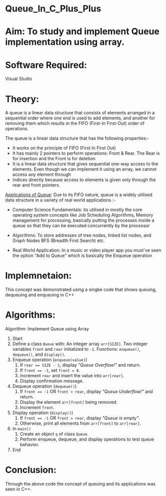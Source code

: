 # Queue_In_C_Plus_Plus
# Aim: To study and implement Queue implementation using array.
# Software Required:
Visual Studio
# Theory:
A queue is a linear data structure that consists of elements arranged in a sequential order where one end is used to add elements, and another for removing them which results in the FIFO (First-In First-Out) order of operations.

The queue is a linear data structure that has the following properties:-

+ It works on the principle of FIFO (First In First Out)
+ It has mainly 2 pointers to perform operations: Front & Rear. The Rear is for insertion and the Front is for deletion
+ It is a linear data structure that gives sequential one-way access to the elements. Even though we can implement it using an array, we cannot access any element through
+ indices directly because access to elements is given only through the rear and front pointers.

<ins>Applications of Queue</ins>:
Due to its FIFO nature, queue is a widely utilised data structure in a variety of real world applications :-
+ Computer Science Fundamentals: its utilised in mostly the core operating system concepts like Job Scheduling Algorithms, Memory management for processing, basically putting the processes inside a queue so that they can be executed concurrently by the processor
  
+ Algorithms: To store addresses of tree nodes, linked list nodes, and Graph Nodes BFS (Breadth First Search) etc.
  
+ Real World Application: In a music or video player app you must've seen the option "Add to Queue" which is basically the Enqueue operation
  
 # Implemnetaion:

 This concept was demonstrated using a singke code that shows queuing, dequeuing and enqueuing in C++
 
# Algorithms:

Algorithm: Implement Queue using Array

1. Start
2. Define a class `Queue` with:
     An integer array `arr[SIZE]`.
     Two integer variables `front` and `rear` initialized to `-1`.
     Functions: `enqueue()`, `dequeue()`, and `display()`.
3. Enqueue operation (`enqueue(value)`)
   1. If `rear == SIZE - 1`, display *"Queue Overflow!"* and return.
   2. If `front == -1`, set `front = 0`.
   3. Increment `rear` and insert the value into `arr[rear]`.
   4. Display confirmation message.
4. Dequeue operation (`dequeue()`)
   1. If `front == -1` OR `front > rear`, display *"Queue Underflow!"* and return.
   2. Display the element `arr[front]` being removed.
   3. Increment `front`.
5. Display operation (`display()`)
   1. If `front == -1` OR `front > rear`, display *"Queue is empty"*.
   2. Otherwise, print all elements from `arr[front]` to `arr[rear]`.
6. In `main()`
   1. Create an object `q` of class `Queue`.
   2. Perform enqueue, dequeue, and display operations to test queue behavior.
7. End
 # Conclusion:
 Through the above code the concept of queuing and its applications was seen in C++.
